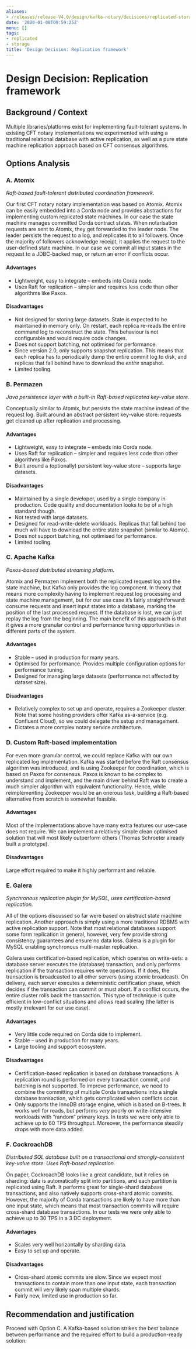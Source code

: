 ```yaml
---
aliases:
- /releases/release-V4.0/design/kafka-notary/decisions/replicated-storage.html
date: '2020-01-08T09:59:25Z'
menu: []
tags:
- replicated
- storage
title: 'Design Decision: Replication framework'
---
```



# Design Decision: Replication framework


## Background / Context

Multiple libraries/platforms exist for implementing fault-tolerant systems. In existing CFT notary implementations we
experimented with using a traditional relational database with active replication, as well as a pure state machine
replication approach based on CFT consensus algorithms.


## Options Analysis


### A. Atomix

*Raft-based fault-tolerant distributed coordination framework.*

Our first CFT notary notary implementation was based on Atomix. Atomix can be easily embedded into a Corda node and
provides abstractions for implementing custom replicated state machines. In our case the state machine manages committed
Corda contract states. When notarisation requests are sent to Atomix, they get forwarded to the leader node. The leader
persists the request to a log, and replicates it to all followers. Once the majority of followers acknowledge receipt,
it applies the request to the user-defined state machine. In our case we commit all input states in the request to a
JDBC-backed map, or return an error if conflicts occur.


#### Advantages


* Lightweight, easy to integrate – embeds into Corda node.
* Uses Raft for replication – simpler and requires less code than other algorithms like Paxos.


#### Disadvantages


* Not designed for storing large datasets. State is expected to be maintained in memory only. On restart, each replica re-reads the entire command log to reconstruct the state. This behaviour is not configurable and would require code changes.
* Does not support batching, not optimised for performance.
* Since version 2.0, only supports snapshot replication. This means that each replica has to periodically dump the entire commit log to disk, and replicas that fall behind have to download the *entire* snapshot.
* Limited tooling.


### B. Permazen

*Java persistence layer with a built-in Raft-based replicated key-value store.*

Conceptually similar to Atomix, but persists the state machine instead of the request log. Built around an abstract
persistent key-value store: requests get cleaned up after replication and processing.


#### Advantages


* Lightweight, easy to integrate – embeds into Corda node.
* Uses Raft for replication – simpler and requires less code than other algorithms like Paxos.
* Built around a (optionally) persistent key-value store – supports large datasets.


#### Disadvantages


* Maintained by a single developer, used by a single company in production. Code quality and documentation looks to be of a high standard though.
* Not tested with large datasets.
* Designed for read-write-delete workloads. Replicas that fall behind too much will have to download the entire state snapshot (similar to Atomix).
* Does not support batching, not optimised for performance.
* Limited tooling.


### C. Apache Kafka

*Paxos-based distributed streaming platform.*

Atomix and Permazen implement both the replicated request log and the state machine, but Kafka only provides the log
component. In theory that means more complexity having to implement request log processing and state machine management,
but for our use case it’s fairly straightforward: consume requests and insert input states into a database, marking the
position of the last processed request. If the database is lost, we can just replay the log from the beginning. The main
benefit of this approach is that it gives a more granular control and performance tuning opportunities in different
parts of the system.


#### Advantages


* Stable – used in production for many years.
* Optimised for performance. Provides multiple configuration options for performance tuning.
* Designed for managing large datasets (performance not affected by dataset size).


#### Disadvantages


* Relatively complex to set up and operate, requires a Zookeeper cluster. Note that some hosting providers offer Kafka as-a-service (e.g. Confluent Cloud), so we could delegate the setup and management.
* Dictates a more complex notary service architecture.


### D. Custom Raft-based implementation

For even more granular control, we could replace Kafka with our own replicated log implementation. Kafka was started
before the Raft consensus algorithm was introduced, and is using Zookeeper for coordination, which is based on Paxos for
consensus. Paxos is known to be complex to understand and implement, and the main driver behind Raft was to create a
much simpler algorithm with equivalent functionality. Hence, while reimplementing Zookeeper would be an onerous task,
building a Raft-based alternative from scratch is somewhat feasible.


#### Advantages

Most of the implementations above have many extra features our use-case does not require. We can implement a relatively
simple clean optimised solution that will most likely outperform others (Thomas Schroeter already built a prototype).


#### Disadvantages

Large effort required to make it highly performant and reliable.


### E. Galera

*Synchronous replication plugin for MySQL, uses certification-based replication.*

All of the options discussed so far were based on abstract state machine replication. Another approach is simply using a
more traditional RDBMS with active replication support. Note that most relational databases support some form
replication in general, however, very few provide strong consistency guarantees and ensure no data loss. Galera is a
plugin for MySQL enabling synchronous multi-master replication.

Galera uses certification-based replication, which operates on write-sets: a database server executes the (database)
transaction, and only performs replication if the transaction requires write operations. If it does, the transaction is
broadcasted to all other servers (using atomic broadcast). On delivery, each server executes a deterministic
certification phase, which decides if the transaction can commit or must abort. If a conflict occurs, the entire cluster
rolls back the transaction. This type of technique is quite efficient in low-conflict situations and allows read scaling
(the latter is mostly irrelevant for our use case).


#### Advantages


* Very little code required on Corda side to implement.
* Stable – used in production for many years.
* Large tooling and support ecosystem.


#### Disadvantages


* Certification-based replication is based on database transactions. A replication round is performed on every transaction commit, and batching is not supported. To improve performance, we need to combine the committing of multiple Corda transactions into a single database transaction, which gets complicated when conflicts occur.
* Only supports the InnoDB storage engine, which is based on B-trees. It works well for reads, but performs *very* poorly on write-intensive workloads with “random” primary keys. In tests we were only able to achieve up to 60 TPS throughput. Moreover, the performance steadily drops with more data added.


### F. CockroachDB

*Distributed SQL database built on a transactional and strongly-consistent key-value store. Uses Raft-based replication.*

On paper, CockroachDB looks like a great candidate, but it relies on sharding: data is automatically split into
partitions, and each partition is replicated using Raft. It performs great for single-shard database transactions, and
also natively supports cross-shard atomic commits. However, the majority of Corda transactions are likely to have more
than one input state, which means that most transaction commits will require cross-shard database transactions. In our
tests we were only able to achieve up to 30 TPS in a 3 DC deployment.


#### Advantages


* Scales very well horizontally by sharding data.
* Easy to set up and operate.


#### Disadvantages


* Cross-shard atomic commits are slow. Since we expect most transactions to contain more than one input state, each transaction commit will very likely span multiple shards.
* Fairly new, limited use in production so far.


## Recommendation and justification

Proceed with Option C. A Kafka-based solution strikes the best balance between performance and the required effort to
build a production-ready solution.

